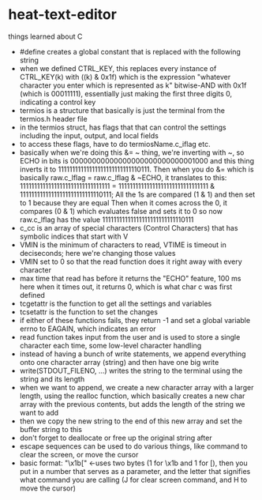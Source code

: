 # heat-text-editor

things learned about C
- #define creates a global constant that is replaced with the following string
- when we defined CTRL_KEY, this replaces every instance of CTRL_KEY(k) with ((k) & 0x1f) which is the expression
  "whatever character you enter which is represented as k" bitwise-AND with 0x1f (which is 00011111), essentially
  just making the first three digits 0, indicating a control key
- termios is a structure that basically is just the terminal from the termios.h header file
- in the termios struct, has flags that that can control the settings including the input, output, and local fields
- to access these flags, have to do termiosName.c_iflag etc.
- basically when we're doing this &= ~ thing, we're inverting with ~,
    so ECHO in bits is 00000000000000000000000000001000 and this thing inverts it to
    11111111111111111111111111110111. Then when you do &= which is basically 
    raw.c_lflag = raw.c_lflag & ~ECHO, it translates to this:
    11111111111111111111111111111111 = 11111111111111111111111111111111 & 11111111111111111111111111110111;
    All the 1s are compared (1 & 1) and then set to 1 because they are equal
    Then when it comes across the 0, it compares (0 & 1) which evaluates false and sets it to 0
    so now raw.c_lflag has the value 11111111111111111111111111110111
- c_cc is an array of special characters (Control Characters) that has symbolic indices that start with V
- VMIN is the minimum of characters to read, VTIME is timeout in deciseconds; here we're changing those values
- VMIN set to 0 so that the read function does it right away with every character
- max time that read has before it returns the "ECHO" feature, 100 ms here when it times out, 
    it returns 0, which is what char c was first defined
- tcgetattr is the function to get all the settings and variables
- tcsetattr is the function to set the changes
- if either of these functions fails, they return -1 and set a global variable errno to EAGAIN, which indicates an error
- read function takes input from the user and is used to store a single character each time, some low-level character handling
- instead of having a bunch of write statements, we append everything onto one character array (string) and then have one big write
- write(STDOUT_FILENO, ...) writes the string to the terminal using the string and its length
- when we want to append, we create a new character array with a larger length, using the realloc function, which basically
  creates a new char array with the previous contents, but adds the length of the string we want to add
 - then we copy the new string to the end of this new array and set the buffer string to this
 - don't forget to deallocate or free up the original string after
 - escape sequences can be used to do various things, like command to clear the screen, or move the cursor
 - basic format: "\x1b[" <-uses two bytes (1 for \x1b and 1 for [), then you put in a number that serves as a parameter,
    and the letter that signifies what command you are calling (J for clear screen command, and H to move the cursor)
